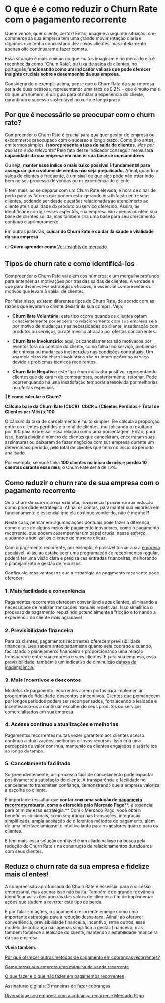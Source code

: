 # O que é e como reduzir o Churn Rate com o pagamento recorrente

Quem vende, quer cliente, certo?! Então, imagine a seguinte situação: o e-commerce da sua empresa tem uma grande movimentação diária e digamos que tenha conquistado dez novos clientes, mas infelizmente apenas oito continuaram a fazer compra.

Essa situação é mais comum do que muitos imaginam e no mercado ela é reconhecida como “Churn Rate”, ou taxa de saída de clientes, no português,**funcionando como um indicador valioso que pode oferecer insights cruciais sobre o desempenho da sua empresa.**

Considerando o exemplo acima, pense que o Churn Rate da sua empresa seria de duas pessoas, representando uma taxa de 0,2% - que é muito mais do que um número, é um guia para otimizar a experiência do cliente, garantindo o sucesso sustentável no curto e longo prazo.

## **Por que é necessário se preocupar com o churn rate?**

Compreender o Churn Rate é crucial para qualquer gestor de empresa ou e-commerce preocupado com o sucesso a longo prazo. Como dito antes, em termos simples, **isso representa a taxa de saída de clientes.** *Mas por que isso é tão relevante?* Pelo fato desse indicador conseguir mensurar**a capacidade da sua empresa em manter sua base de consumidores.**

Ou seja, **manter esse índice o mais baixo possível é fundamental para assegurar que o volume de vendas não seja prejudicado.** Afinal, quando a saída de clientes é frequente, é um sinal de que algo pode não estar indo bem no seu processo de vendas ou na experiência do cliente.

E tem mais: ao se deparar com um Churn Rate elevada, é hora de olhar de perto para os fatores que podem estar gerando insatisfação entre seus clientes, podendo ser desde questões relacionadas ao atendimento ao cliente até a qualidade do produto ou serviço oferecido. Assim, ao identificar e corrigir esses aspectos, sua empresa não apenas mantém sua base de clientes sólida, mas também cria uma base para seu crescimento contínuo e aprimoramento.

Em outras palavras, **cuidar do Churn Rate é cuidar da saúde e vitalidade da sua empresa.**

👉**Quero aprender como** [Ver insights do mercado](https://empresas.mercadopago.com.br/guia-do-omnichannel-para-ecommerce)[](https://meubolso.mercadopago.com.br/guia-do-omnichannel-para-ecommerce)

## **Tipos de churn rate e como identificá-los**

Compreender o Churn Rate vai além dos números; é um mergulho profundo para entender as motivações por trás das saídas de clientes. A verdade é que para desenvolver estratégias eficazes, é essencial compreender os motivos que levam à saída  de clientes.

Por falar nisso, existem diferentes tipos de Churn Rate, de acordo com as razões que levaram o cliente desistir da sua compra. Veja:

- **Churn Rate Voluntário:** este tipo ocorre quando os clientes optam conscientemente por encerrar o relacionamento com sua empresa seja por motivo de mudanças nas necessidades do cliente, insatisfação com produtos ou serviços, ou até mesmo atração por ofertas concorrentes.

- **Churn Rate Involuntário:** aqui, os cancelamentos são motivados por eventos fora do controle do cliente, como falhas no serviço, problemas de entrega ou mudanças inesperadas nas condições contratuais. Um exemplo claro de churn involuntário são as interrupções no serviço devido a problemas técnicos recorrentes.

- **Churn Rate Negativo:** este tipo é um indicador positivo, representando clientes que deixaram de comprar para, posteriormente, retornar. Pode ocorrer quando há uma insatisfação temporária resolvida por melhorias ou ofertas especiais.

🤔**E como calcular o Churn?**

**Cálculo base da Churn Rate (CbCR)  
 CbCR = (Clientes Perdidos ÷ Total de Clientes por Mês) x 100**

O cálculo da taxa de cancelamento é muito simples. Ele calcula a proporção entre os clientes perdidos e o total de clientes, multiplicando o resultado por 100 para expressar essa relação como uma porcentagem. Então, para isso, basta dividir o número de clientes que cancelaram, encerraram suas assinaturas ou deixaram de fazer negócios com sua empresa durante um determinado período, pelo total de clientes que tinha no início do período analisado.

Por exemplo, se você tinha **100 clientes no início do mês** e **perdeu 10 clientes durante esse mês**, o Churn Rate seria de 10%.

## 

## **Como reduzir o churn rate de sua empresa com o pagamento recorrente**

Se o churn da sua empresa está alta,  é essencial pensar na sua redução como prioridade estratégica. Afinal de contas, para manter sua empresa em funcionamento é essencial que ela continue vendendo, não é mesmo?!

Neste caso, pensar em algumas ações pontuais pode fazer a diferença, como o uso de alguns meios de pagamento inovadores, como o pagamento recorrente, que podem desempenhar um papel crucial nesse esforço, ajudando a fidelizar os clientes de maneira eficaz.

Com o pagamento recorrente, por exemplo, é possível tornar a sua [empresa escalável](https://meubolso.mercadopago.com.br/empresa-escalavel). Aliás, ao estabelecer uma programação de recebimentos regular, poderá ter uma visão clara e precisa das entradas financeiras, melhorando o planejamento e gestão de recursos.

Confira algumas vantagens que a estratégia de pagamento recorrente pode oferecer:

### **1. Mais facilidade e conveniência**

Pagamentos recorrentes oferecem conveniência aos clientes, eliminando a necessidade de realizar transações manuais repetitivas. Isso simplifica o processo de pagamento, reduzindo potencialmente a fricção e tornando a experiência do cliente mais agradável.

### **2.** **Previsibilidade financeira**

Para os clientes, pagamentos recorrentes oferecem previsibilidade financeira. Eles sabem antecipadamente quanto será cobrado e quando, facilitando o planejamento financeiro e proporcionando uma relação transparente entre sua empresa e seus clientes. E para sua empresa, essa previsibilidade, também é um indicativo de diminuição da[taxa de inadimplência.](https://meubolso.mercadopago.com.br/taxa-de-inadimplencia-como-combater-na-recorrencia)

### **3.** **Mais incentivos e descontos**

Modelos de pagamento recorrentes abrem portas para implementar programas de fidelidade, descontos e incentivos. Clientes que permanecem por longos períodos podem ser recompensados, fortalecendo a lealdade e incentivando-os a continuar escolhendo seus produtos ou serviços comercializados em sua empresa.

### **4.** **Acesso contínuo a atualizações e melhorias**

Pagamentos recorrentes muitas vezes garantem aos clientes acesso contínuo a atualizações, melhorias e novos recursos. Isso cria uma percepção de valor contínua, mantendo os clientes engajados e satisfeitos ao longo do tempo.

### **5.** **Cancelamento facilitado**

Surpreendentemente, um processo fácil de cancelamento pode impactar positivamente a satisfação do cliente. A transparência e facilidade no cancelamento transmitem confiança, demonstrando que a empresa valoriza a escolha do cliente.

É importante ressaltar que **contar com uma solução de [pagamento recorrente](https://meubolso.mercadopago.com.br/pagamento-recorrente-mercado-pago-para-empresas) robusta, como a oferecida pelo** **Mercado Pago****, é essencial para otimizar essa estratégia.** Com o Mercado Pago, você obtém benefícios adicionais, como segurança nas transações, integração simplificada, ampla aceitação de diferentes métodos de pagamento, além de uma interface amigável e intuitiva tanto para os gestores quanto para os clientes.

E tem mais: essa solução confiável é um aliado valioso na busca pela redução do Churn Rate e na construção de relacionamentos duradouros com seus clientes.

## **Reduza o churn rate da sua empresa e fidelize mais clientes!**

A compreensão aprofundada do Churn Rate é essencial para o sucesso empresarial, mas apenas isso não basta. Também é de grande relevância identificar as razões por trás das saídas de clientes a fim de implementar ações que ajudem a reverter este tipo de perda.

E por falar em ações, o pagamento recorrente emerge como uma importante estratégia para a redução dessa taxa. Afinal, ao oferecer conveniência, previsibilidade financeira, incentivo, entre outros, esse modelo de cobrança não apenas simplifica a gestão financeira, mas também fortalece a lealdade do cliente, mantendo a estabilidade financeira da sua empresa.

**💡Leia também:**

[Por que oferecer outros métodos de pagamento em cobranças recorrentes?](https://meubolso.mercadopago.com.br/metodos-de-pagamento-em-cobran%C3%A7as-recorrentes)

[Como tornar sua empresa uma máquina de venda recorrente](https://meubolso.mercadopago.com.br/m%C3%A1quina-de-venda-recorrente)

[O que fazer e o que não fazer em pagamentos recorrentes](https://meubolso.mercadopago.com.br/o-que-fazer-e-o-que-nao-fazer-em-pagamentos-recorrentes)

[Assinaturas digitais: 3 maneiras de fazer cobranças](https://meubolso.mercadopago.com.br/assinaturas-digitais-3-maneiras-de-fazer-cobrancas)

[Diversifique seu empresa com a cobrança recorrente Mercado Pago](https://meubolso.mercadopago.com.br/cobranca-recorrente-mercado-pago)